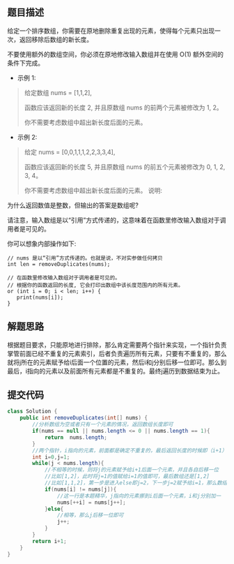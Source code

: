 ## 题目描述
给定一个排序数组，你需要在原地删除重复出现的元素，使得每个元素只出现一次，返回移除后数组的新长度。

不要使用额外的数组空间，你必须在原地修改输入数组并在使用 O(1) 额外空间的条件下完成。

- 示例 1:

> 给定数组 nums = [1,1,2], 
> 
> 函数应该返回新的长度 2, 并且原数组 nums 的前两个元素被修改为 1, 2。 
> 
> 你不需要考虑数组中超出新长度后面的元素。
- 示例 2:

> 给定 nums = [0,0,1,1,1,2,2,3,3,4],
> 
> 函数应该返回新的长度 5, 并且原数组 nums 的前五个元素被修改为 0, 1, 2, 3, 4。
> 
> 你不需要考虑数组中超出新长度后面的元素。
说明:

为什么返回数值是整数，但输出的答案是数组呢?

请注意，输入数组是以“引用”方式传递的，这意味着在函数里修改输入数组对于调用者是可见的。
 
你可以想象内部操作如下:
 

```
// nums 是以“引用”方式传递的。也就是说，不对实参做任何拷贝
int len = removeDuplicates(nums);

// 在函数里修改输入数组对于调用者是可见的。
// 根据你的函数返回的长度, 它会打印出数组中该长度范围内的所有元素。
or (int i = 0; i < len; i++) {
   print(nums[i]);
}
```

## 解题思路

根据题目要求，只能原地进行排除，那么肯定需要两个指针来实现，一个指针负责掌管前面已经不重复的元素索引，后者负责遍历所有元素，只要有不重复的，那么就将j所在的元素赋予给i后面一个位置的元素，然后i和j分别后移一位即可。那么到最后，i指向的元素以及前面所有元素都是不重复的。最终j遍历到数据结束为止。

## 提交代码


```java
class Solution {
    public int removeDuplicates(int[] nums) {
        //分析数组为空或者只有一个元素的情况，返回数组长度即可
        if(nums == null || nums.length <= 0 || nums.length == 1){
            return  nums.length;
        }
        //两个指针，i指向的元素，前面都是确定不重复的，最后返回长度的时候即（i+1）就是i所有不重复元素的个数
        int i=0,j=1;
        while(j < nums.length){
            //不相等的时候，则将j的元素赋予给i+1后面一个元素，并且各自后移一位
            //比如[1,2]，此时将j=1的值赋给i=1的值即可，最后数组还是[1,2]
            //比如[1,1,2]，第一步是进入else即j=2，下一步j=2赋予给i=1，那么数组最终为[1,2,2]，返回i+1即2即可。
            if(nums[i] != nums[j]){
                //这一行是本题精华，j指向的元素挪到i后面一个元素，i和j分别加一
                nums[++i] = nums[j++];
            }else{
                //相等，那么j后移一位即可
                j++;
            }
        }
        return i+1;
    }
}
```
